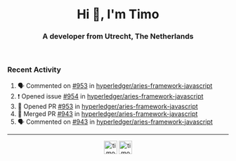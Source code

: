 <h1 align="center">Hi 👋, I'm Timo</h1>
<h3 align="center">A developer from Utrecht, The Netherlands</h3>
<br/>
<!-- https://github.com/rahuldkjain/github-profile-readme-generator --!>

<!--  <p align="left"><img src="https://github-readme-stats.vercel.app/api?username=timoglastra&show_icons=true&count_private=true&" alt="timoglastra" /></p> --!>

<!--
Github language stats
<p align="left"><img src="https://github-readme-stats.vercel.app/api/top-langs/?username=timoglastra&layout=compact" alt="timoglastra" /><p>
-->

<!-- Codestats language stats -->
<!-- <p align="left"><img src="https://codestats-readme.vercel.app/api/top-langs/?username=timoglastra&layout=compact&language_count=12" alt="timoglastra" /><p>    --!>
  
<h3>Recent Activity</h3>

<!--START_SECTION:activity-->
1. 🗣 Commented on [#953](https://github.com/hyperledger/aries-framework-javascript/issues/953) in [hyperledger/aries-framework-javascript](https://github.com/hyperledger/aries-framework-javascript)
2. ❗️ Opened issue [#954](https://github.com/hyperledger/aries-framework-javascript/issues/954) in [hyperledger/aries-framework-javascript](https://github.com/hyperledger/aries-framework-javascript)
3. 💪 Opened PR [#953](https://github.com/hyperledger/aries-framework-javascript/pull/953) in [hyperledger/aries-framework-javascript](https://github.com/hyperledger/aries-framework-javascript)
4. 🎉 Merged PR [#943](https://github.com/hyperledger/aries-framework-javascript/pull/943) in [hyperledger/aries-framework-javascript](https://github.com/hyperledger/aries-framework-javascript)
5. 🗣 Commented on [#943](https://github.com/hyperledger/aries-framework-javascript/issues/943) in [hyperledger/aries-framework-javascript](https://github.com/hyperledger/aries-framework-javascript)
<!--END_SECTION:activity-->

---

<p align="center">
<a href="https://twitter.com/timoglastra" target="blank"><img align="center" src="https://cdn.jsdelivr.net/npm/simple-icons@3.0.1/icons/twitter.svg" alt="timoglastra" height="30" width="30" /></a>
<a href="https://linkedin.com/in/timoglastra" target="blank"><img align="center" src="https://cdn.jsdelivr.net/npm/simple-icons@3.0.1/icons/linkedin.svg" alt="timoglastra" height="30" width="30" /></a>
</p>



